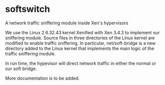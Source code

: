 softswitch
==========

A network traffic sniffering module inside Xen's hypervisors

We use the Linux 2.6.32.43 kernel Xenified with Xen 3.4.3 to implement our sniffering module. Source files in three directories of the Linux kernel are modified to enable traffic sniffering. In particular, net/soft-bridge is a new directory added to the Linux kernel that implements the main logic of the traffic sniffering module. 

In run time, the hypevisor will direct network traffic in either the normal or our soft bridge.

More documentation is to be added.
